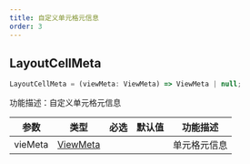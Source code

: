 ```yaml
---
title: 自定义单元格元信息
order: 3
---
```


## LayoutCellMeta

```js
LayoutCellMeta = (viewMeta: ViewMeta) => ViewMeta | null;
```

功能描述：自定义单元格元信息

| 参数 | 类型 | 必选  | 默认值 | 功能描述 |
| --- | --- | --- | ---  | --- |
| vieMeta | [ViewMeta](#viewmeta) |  |    | 单元格元信息 |
